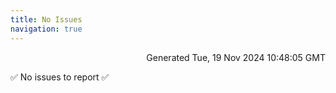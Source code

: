 ```yaml
---
title: No Issues
navigation: true
---
```


<p style="text-align:right;color:#cccs">
Generated Tue, 19 Nov 2024 10:48:05 GMT
</p>
<p>✅ No issues to report ✅</p>



